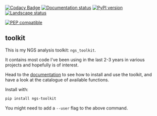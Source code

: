 
[![Codacy Badge](https://api.codacy.com/project/badge/Grade/30fcafc027e64b21bf9ddfe8d7f0ff3a)](https://app.codacy.com/app/afrendeiro/toolkit?utm_source=github.com&utm_medium=referral&utm_content=afrendeiro/toolkit&utm_campaign=Badge_Grade_Dashboard)
[![Documentation status](https://readthedocs.org/projects/ngs-toolkit/badge/?version=latest)](http://ngs-toolkit.readthedocs.io/en/latest/?badge=latest)
[![PyPI version](https://badge.fury.io/py/ngs-toolkit.svg)](https://badge.fury.io/py/ngs-toolkit)
[![Landscape status](https://landscape.io/github/afrendeiro/toolkit/master/landscape.png)](https://landscape.io/github/afrendeiro/toolkit/master)

[![PEP compatible](http://pepkit.github.io/img/PEP-compatible-green.svg)](http://pepkit.github.io)

## toolkit

This is my NGS analysis toolkit: ``ngs_toolkit``.

It contains most code I've been using in the last 2-3 years in various projects and hopefully is of interest.

Head to the [documentation](http://ngs-toolkit.readthedocs.io/) to see how to install and use the toolkit, and have a look at the catalogue of available functions.

Install with:

```bash
pip install ngs-toolkit
```
You might need to add a ``--user`` flag to the above command.

